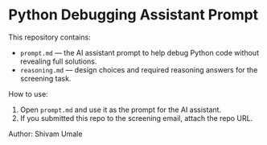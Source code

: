 # Python Debugging Assistant Prompt

This repository contains:
- `prompt.md` — the AI assistant prompt to help debug Python code without revealing full solutions.
- `reasoning.md` — design choices and required reasoning answers for the screening task.

How to use:
1. Open `prompt.md` and use it as the prompt for the AI assistant.
2. If you submitted this repo to the screening email, attach the repo URL.

Author: Shivam Umale
